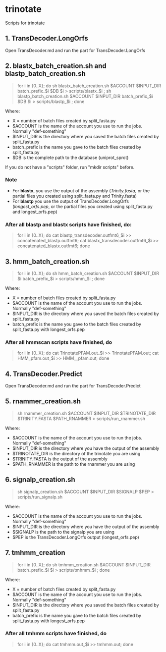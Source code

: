 # trinotate

Scripts for trinotate

## 1. TransDecoder.LongOrfs

Open TransDecoder.md and run the part for TransDecoder.LongOrfs

## 2. blastx_batch_creation.sh and blastp_batch_creation.sh

  > for i in {0..X}; do sh blastx_batch_creation.sh $ACCOUNT $INPUT_DIR batch_prefix_$i $DB $i > scripts/blastx_$i ; sh blastp_batch_creation.sh $ACCOUNT $INPUT_DIR batch_prefix_$i $DB $i > scripts/blastp_$i ; done

Where:
 - X = number of batch files created by split_fasta.py
 - $ACCOUNT is the name of the account you use to run the jobs. Normally "def-something"
 - $INPUT_DIR is the directory where you saved the batch files created by split_fasta.py
 - batch_prefix is the name you gave to the batch files created by split_fasta.py
 - $DB is the complete path to the database (uniprot_sprot)
 
If you do not have a "scripts" folder, run "mkdir scripts" before.

### Note
  - For **blastx**, you use the output of the assembly (_Trinity.fasta_, or the partial files you created using split_fasta.py and Trinity.fasta)
  - For **blastp** you use the output of TransDecoder.LongOrfs (_longest_orfs.pep_, or the partial files you created using split_fasta.py and longest_orfs.pep)
  
### After all blastp and blastx scripts have finished, do:

> for i in {0..X}; do cat blastp_transdecoder.outfmt6_$i >> concatenated_blastp.outfmt6; cat blastx_transdecoder.outfmt6_$i >> concatenated_blastx.outfmt6; done

## 3. hmm_batch_creation.sh

 > for i in {0..X}; do sh hmm_batch_creation.sh $ACCOUNT $INPUT_DIR $i batch_prefix_$i > scripts/hmm_$i ; done
 
Where:
 - X = number of batch files created by split_fasta.py
 - $ACCOUNT is the name of the account you use to run the jobs. Normally "def-something"
 - $INPUT_DIR is the directory where you saved the batch files created by split_fasta.py
 - batch_prefix is the name you gave to the batch files created by split_fasta.py with longest_orfs.pep

### After all hmmscan scripts have finished, do

> for i in {0..X}; do cat TrinotatePFAM.out_$i >> TrinotatePFAM.out; cat HMM_pfam.out_$i >> HMM__pfam.out; done

## 4. TransDecoder.Predict

Open TransDecoder.md and run the part for TransDecoder.Predict

## 5. rnammer_creation.sh

 > sh rnammer_creation.sh $ACCOUNT $INPUT_DIR $TRINOTATE_DIR $TRINITY.FASTA $PATH_RNAMMER > scripts/run_rnammer.sh
 
Where:
 - $ACCOUNT is the name of the account you use to run the jobs. Normally "def-something"
 - $INPUT_DIR is the directory where you have the output of the assembly
 - $TRINOTATE_DIR is the directory of the trinotate you are using
 - $TRINITY.FASTA is the output of the assembly
 - $PATH_RNAMMER is the path to the rnammer you are using
 
 ## 6. signalp_creation.sh

 > sh signalp_creation.sh $ACCOUNT $INPUT_DIR $SIGNALP $PEP > scripts/run_signalp.sh
 
Where:
 - $ACCOUNT is the name of the account you use to run the jobs. Normally "def-something"
 - $INPUT_DIR is the directory where you have the output of the assembly
 - $SIGNALP is the path to the signalp you are using
 - $PEP is the TransDecoder.LongOrfs output (longest_orfs.pep)
 
 ## 7. tmhmm_creation

 > for i in {0..X}; do sh tmhmm_creation.sh $ACCOUNT $INPUT_DIR batch_prefix_$i $i > scripts/tmhmm_$i ; done
 
Where:
 - X = number of batch files created by split_fasta.py
 - $ACCOUNT is the name of the account you use to run the jobs. Normally "def-something"
 - $INPUT_DIR is the directory where you saved the batch files created by split_fasta.py
 - batch_prefix is the name you gave to the batch files created by split_fasta.py with longest_orfs.pep

### After all tmhmm scripts have finished, do

> for i in {0..X}; do cat tmhmm.out_$i >> tmhmm.out; done
